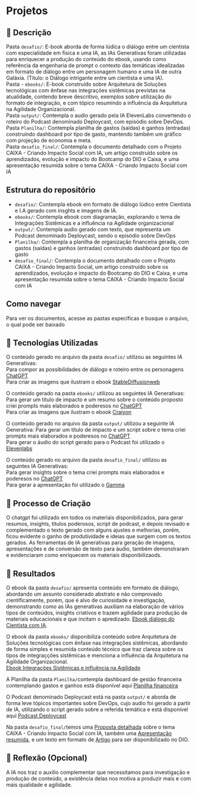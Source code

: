 # Projetos
## 📒 Descrição
Pasta `desafio/`: E-book aborda de forma lúdica o diálogo entre um cientista com especialidade em física e uma IA, as IAs Generativas foram utilizadas para enriquecer a produção do conteúdo do ebook, usando como referência da engenharia de prompt o contexto das temáticas idealizadas em formato de diálogo entre um personagem humano e uma IA de outra Galáxia. (Título: o Diálogo intrigante entre um cientista e uma IA).  
Pasta - `ebooks/`: E-book construído sobre Arquitetura de Soluções tecnológicas com ênfase nas integrações sistêmicas previstas na atualidade, contendo breve descritivo, exemplos sobre utilização do formato de integração, e com tópico resumindo a influência da Arquitetura na Agilidade Organizacional.  
Pasta `output/`: Contempla o audio gerado pela IA ElevenLabs convertendo o roteiro do Podcast denominado Deploycast, com episódio sobre DevOps.  
Pasta `Planilha/`: Contempla planilha de gastos (saídas) e ganhos (entradas) construindo dashboard por tipo de gasto, mantendo também um gráfico com projeção de economia e meta.  
Pasta `desafio_final/`: Contempla o documento detalhado com o Projeto CAIXA - Criando Impacto Social com IA, um artigo construído sobre os aprendizados, evolução e impacto do Bootcamp do DIO e Caixa, e uma apresentação resumida sobre o tema CAIXA - Criando Impacto Social com IA

## Estrutura do repositório
- `desafio/`: Contempla ebook em formato de diálogo lúdico entre Cientista e I.A gerado com insghts e imagens de IA.
- `ebooks/`: Contempla ebook com diagramação, explorando o tema de Integrações Sistêmicas e a influência na Agilidade organizacional
- `output/`: Contempla audio gerado com texto, que representa um Podcast denominado Deploycast, sendo o episódio sobre DevOps
- `Planilha/`: Contempla a planilha de organização financeira gerada, com gastos (saídas) e ganhos (entradas) construindo dashboard por tipo de gasto
- `desafio_final/`: Contempla o documento detalhado com o Projeto CAIXA - Criando Impacto Social, um artigo construído sobre os aprendizados, evolução e impacto do Bootcamp do DIO e Caixa, e uma apresentação resumida sobre o tema CAIXA - Criando Impacto Social com IA

## Como navegar
Para ver os documentos, acesse as pastas específicas e busque o arquivo, o qual pode ser baixado

## 🤖 Tecnologias Utilizadas
O conteúdo gerado no arquivo da pasta `desafio/` utilizou as seguintes IA Generativas:  
Para compor as possibilidades de diálogo e roteiro entre os personagens [ChatGPT](https://chat.openai.com/)  
Para criar as imagens que ilustram o ebook [StableDiffusionweb](https://stablediffusionweb.com/)  

O conteúdo gerado na pasta `ebooks/` utilizou as seguintes IA Generativas:
Para gerar um título de impacto e um resumo sobre o conteúdo proposto criei prompts mais elaborados e poderesos no [ChatGPT](https://chat.openai.com/)  
Para criar as imagens que ilustram o ebook [Craiyon](https://www.craiyon.com/)  

O conteúdo gerado no arquivo da pasta `output/` utilizou a seguinte IA Generativa: 
Para gerar um título de impacto e um script sobre o tema criei prompts mais elaborados e poderesos no [ChatGPT](https://chat.openai.com/)  
Para gerar o áudio do script gerado para o Podcast foi utilizado o [Elevenlabs](https://elevenlabs.io/)  

O conteúdo gerado no arquivo da pasta `desafio_final/` utilizou as seguintes IA Generativas:  
Para gerar insights sobre o tema criei prompts mais elaborados e poderesos no [ChatGPT](https://chat.openai.com/)  
Para gerar a apresentação foi utilizado o [Gamma](https://gamma.app/)

## 🧐 Processo de Criação
O chatgpt foi utilizado em todos os materiais disponibilizados, para gerar resumos, insights, títulos poderosos, script de podcast, e depois revisado e complementado o texto gerado com alguns ajustes e melhorias, porém, ficou evidente o ganho de produtividade e ideias que surgem com os textos gerados.
As ferramentas de IA generativas para geração de imagens, apresentações e de conversão de texto para áudio, também demonstraram e evidenciaram como enriquecem os materiais disponibilizaods.  

## 🚀 Resultados
O ebook da pasta `desafio/` apresenta conteúdo em formato de diálogo, abordando um assunto considerado abstrato e não comprovado cientificamente, porém, que é alvo de curiosidade e investigação, demonstrando como as IAs generativas auxiliam na elaboração de vários tipos de conteúdos, insights criativos e trazem agilidade para produção de materiais educacionais e que incitam o apredizado.
[Ebook diálogo do Cientista com IA](https://github.com/Ro-faverao/DIO_Project/blob/main/desafio/Dialogo-Cientista-IA.pdf).  

O ebook da pasta `ebooks/` disponibiliza conteúdo sobre Arquitetura de Soluções tecnológicas com ênfase nas integrações sistêmicas, abordando de forma simples e resumida conteúdo técnico que traz clareza sobre os tipos de integraçções sistêmicas e menciona a influência da Arquitetura na Agilidade Organizacional.  
[Ebook Integrações Sistêmicas e influência na Agilidade](https://github.com/Ro-faverao/DIO_Project/blob/main/ebooks/Integracao-sistemas-agilidade.pdf)  

A Planilha da pasta `Planilha/`contempla dashboard de gestão financeira contemplando gastos e ganhos está disponível aqui [Planilha financeira](https://github.com/Ro-faverao/DIO_Project/blob/main/Planilha/Economia_Bootcamp.xlsx)  

O Podcast denominado Deploycast está na pasta `output/` e aborda de forma leve tópicos importantes sobre DevOps, cujo audio foi gerado a partir de IA, utilizando o script gerado sobre a referida temática e está disponível aqui [Podcast Deploycast](https://github.com/Ro-faverao/DIO_Project/blob/main/output/Deploycast_DEVOPS_Rosana.mp3)

Na pasta `desafio_final/`temos uma [Proposta detalhada](https://github.com/Ro-faverao/DIO_Project/blob/main/desafio_final/DESAFIO%20-CAIXA-CRIANDO-IMPACTO-SOCIAL-COM-IA%20(1).pdf) sobre o tema CAIXA - Criando Impacto Social com IA, também uma [Apresentação resumida](https://github.com/Ro-faverao/DIO_Project/blob/main/desafio_final/CAIXA-CRIANDO-IMPACTO-SOCIAL-COM-IA.pdf), e um texto em formato de [Artigo](https://github.com/Ro-faverao/DIO_Project/blob/main/desafio_final/Artigo%20IA%20Impacto-Social-e-Inovacao-no-Bootcamp-DIO-e-CAIXA.pdf) para ser disponibilizado no DIO.

## 💭 Reflexão (Opcional)
A IA nos traz o auxílio complementar que necessitamos para investigação e produção de conteúdo, a existência delas nos motiva a produzir mais e com mais qualidade e agilidade.
